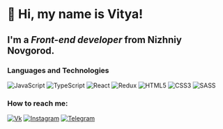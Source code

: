 # 👋 Hi, my name is Vitya!   

## I'm a *Front-end developer* from Nizhniy Novgorod.

### Languages and Technologies
![JavaScript](https://img.shields.io/badge/JavaScript-090909?style=for-the-badge&logo=JavaScript)
![TypeScript](https://img.shields.io/badge/typescript-090909?style=for-the-badge&logo=TypeScript)
![React](https://img.shields.io/badge/ReactJS-090909?style=for-the-badge&logo=React)
![Redux](https://img.shields.io/badge/Redux-090909?style=for-the-badge&logo=Redux)
![HTML5](https://img.shields.io/badge/HTML-090909?style=for-the-badge&logo=HTML5)
![CSS3](https://img.shields.io/badge/CSS-090909?style=for-the-badge&logo=CSS3)
![SASS](https://img.shields.io/badge/SASS-090909?style=for-the-badge&logo=SASS)

###  How to reach me: 
[![Vk](https://img.shields.io/badge/VK-090909?style=for-the-badge&logo=Vk)](https://vk.com/id_95311493)
[![Instagram](https://img.shields.io/badge/Instagram-090909?style=for-the-badge&logo=Instagram)](https://www.instagram.com/vitya_goryachkin/)
[![Telegram](https://img.shields.io/badge/Telegram-090909?style=for-the-badge&logo=Telegram)](https://t.me/capozz03)




